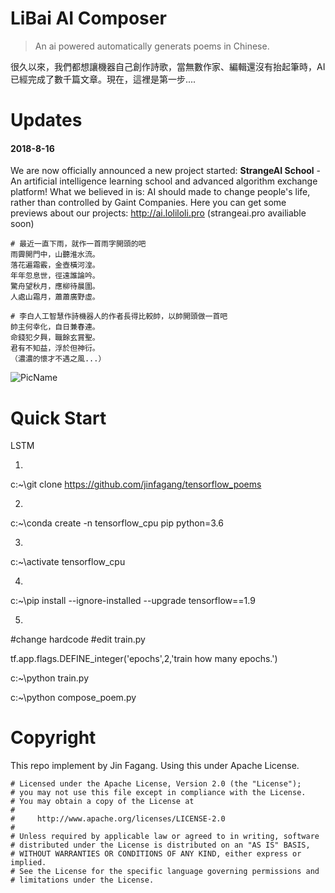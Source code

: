 # LiBai AI Composer

> An ai powered automatically generats poems in Chinese.

很久以來，我們都想讓機器自己創作詩歌，當無數作家、編輯還沒有抬起筆時，AI已經完成了數千篇文章。現在，這裡是第一步....


# Updates

#### 2018-8-16

We are now officially announced a new project started: **StrangeAI School** - An artificial intelligence learning school and advanced algorithm exchange platform! What we believed in is: AI should made to change people's life, rather than controlled by Gaint Companies.
Here you can get some previews about our projects: http://ai.loliloli.pro (strangeai.pro availiable soon)



```
# 最近一直下雨，就作一首雨字開頭的吧
雨霽開門中，山聽淮水流。
落花遍霜霰，金壺橫河湟。
年年忽息世，徑遠誰論吟。
驚舟望秋月，應柳待晨圍。
人處山霜月，蕭蕭廣野虛。

# 李白人工智慧作詩機器人的作者長得比較帥，以帥開頭做一首吧
帥主何幸化，自日兼春連。
命錢犯夕興，職餘玄賞聖。
君有不知益，浮於但神衍。
（濃濃的懷才不遇之風...）
```

![PicName](http://ofwzcunzi.bkt.clouddn.com/VMBUVeqLjlXA6cUJ.png)


# Quick Start


LSTM

1.	

c:\~\git clone https://github.com/jinfagang/tensorflow_poems

2.	

c:\~\conda create -n tensorflow_cpu pip python=3.6

3.	

c:\~\activate tensorflow_cpu

4.	

c:\~\pip install --ignore-installed --upgrade tensorflow==1.9

5.	

#change hardcode
#edit train.py

tf.app.flags.DEFINE_integer('epochs',2,'train how many epochs.')

c:\~\python train.py

c:\~\python compose_poem.py


###




# Copyright

This repo implement by Jin Fagang. Using this under Apache License.

```
# Licensed under the Apache License, Version 2.0 (the "License");
# you may not use this file except in compliance with the License.
# You may obtain a copy of the License at
#
#     http://www.apache.org/licenses/LICENSE-2.0
#
# Unless required by applicable law or agreed to in writing, software
# distributed under the License is distributed on an "AS IS" BASIS,
# WITHOUT WARRANTIES OR CONDITIONS OF ANY KIND, either express or implied.
# See the License for the specific language governing permissions and
# limitations under the License.
```

